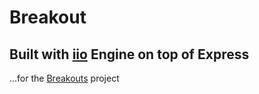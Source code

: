 Breakout
========

Built with [iio](http://iioengine.com) Engine on top of Express
---------------------------------------------------------------

...for the [Breakouts](http://city41.github.io/breakouts/index.html) project